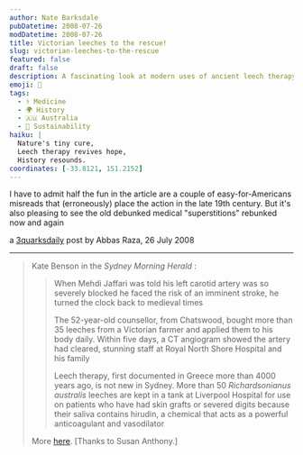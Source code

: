 ```yaml
---
author: Nate Barksdale
pubDatetime: 2008-07-26
modDatetime: 2008-07-26
title: Victorian leeches to the rescue!
slug: victorian-leeches-to-the-rescue
featured: false
draft: false
description: A fascinating look at modern uses of ancient leech therapy for serious medical conditions.
emoji: 🐍
tags:
  - ⚕️ Medicine
  - 🌍 History
  - 🇦🇺 Australia
  - 🌱 Sustainability
haiku: |
  Nature's tiny cure,  
  Leech therapy revives hope,  
  History resounds.
coordinates: [-33.8121, 151.2152]
---
```


I have to admit half the fun in the article are a couple of easy-for-Americans misreads that (erroneously) place the action in the late 19th century. But it's also pleasing to see the old debunked medical "superstitions" rebunked now and again

a [3quarksdaily](https://www.google.com/search?q=%223quarksdaily%22%203quarksdaily.blogs.com) post by Abbas Raza, 26 July 2008

---

> Kate Benson in the _Sydney Morning Herald_ :
>
> > When Mehdi Jaffari was told his left carotid artery was so severely blocked he faced the risk of an imminent stroke, he turned the clock back to medieval times
> >
> > The 52-year-old counsellor, from Chatswood, bought more than 35 leeches from a Victorian farmer and applied them to his body daily. Within five days, a CT angiogram showed the artery had cleared, stunning staff at Royal North Shore Hospital and his family
> >
> > Leech therapy, first documented in Greece more than 4000 years ago, is not new in Sydney. More than 50 _Richardsonianus australis_ leeches are kept in a tank at Liverpool Hospital for use on patients who have had skin grafts or severed digits because their saliva contains hirudin, a chemical that acts as a powerful anticoagulant and vasodilator
>
> More [here](http://www.smh.com.au/news/health/little-suckers-clear-the-path-to-the-brain/2008/07/25/1216492732923.html). [Thanks to Susan Anthony.]

